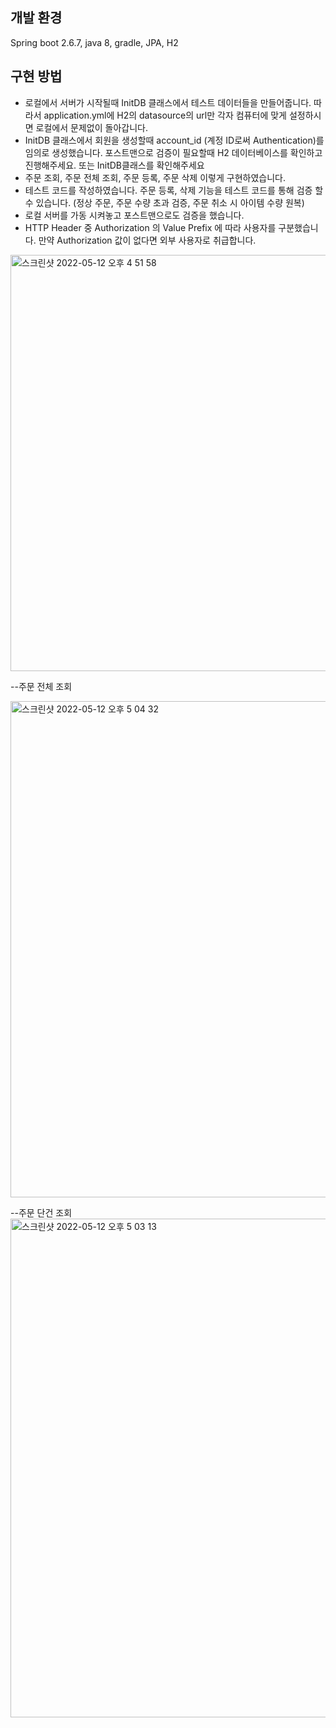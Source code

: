 ## 개발 환경

Spring boot 2.6.7, java 8, gradle, JPA, H2


## 구현 방법

* 로컬에서 서버가 시작될때 InitDB 클래스에서 테스트 데이터들을 만들어줍니다. 따라서 application.yml에 H2의 datasource의 url만 각자 컴퓨터에 맞게 설정하시면 로컬에서 문제없이 돌아갑니다.
* InitDB 클래스에서 회원을 생성할때 account_id (계정 ID로써 Authentication)를 임의로 생성했습니다. 포스트맨으로 검증이 필요할때 H2 데이터베이스를 확인하고 진행해주세요. 또는 InitDB클래스를   확인해주세요
* 주문 조회, 주문 전체 조회, 주문 등록, 주문 삭제 이렇게 구현하였습니다.
* 테스트 코드를 작성하였습니다. 주문 등록, 삭제 기능을 테스트 코드를 통해 검증 할 수 있습니다. (정상 주문, 주문 수량 초과 검증, 주문 취소 시 아이템 수량 원복)
* 로컬 서버를 가동 시켜놓고 포스트맨으로도 검증을 했습니다.
* HTTP Header 중 Authorization 의 Value Prefix 에 따라 사용자를 구분했습니다. 만약 Authorization 값이 없다면 외부 사용자로 취급합니다.  
  
  
<img width="666" alt="스크린샷 2022-05-12 오후 4 51 58" src="https://user-images.githubusercontent.com/56243159/168019970-43038626-a1f7-4e95-9cea-0cfc85d0fef1.png">  




--주문 전체 조회

<img width="794" alt="스크린샷 2022-05-12 오후 5 04 32" src="https://user-images.githubusercontent.com/56243159/168022502-bde66698-8624-4df7-96a4-6ddcd9dcbd52.png">
  
  
  
  
--주문 단건 조회
<img width="798" alt="스크린샷 2022-05-12 오후 5 03 13" src="https://user-images.githubusercontent.com/56243159/168022561-717e8e7f-61e5-4c73-b010-f05dfb5279d9.png">
